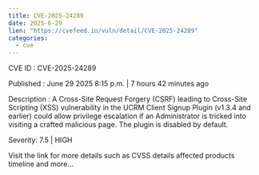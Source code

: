 ```yaml
--- 
title: CVE-2025-24289
date: 2025-6-29
lien: "https://cvefeed.io/vuln/detail/CVE-2025-24289"
categories:
  - cve
---
```


CVE ID : CVE-2025-24289

Published :  June 29
2025
8:15 p.m. | 7 hours
42 minutes ago

Description : A Cross-Site Request Forgery (CSRF) leading to Cross-Site Scripting (XSS) vulnerability in the UCRM Client Signup Plugin (v1.3.4 and earlier) could allow privilege escalation if an Administrator is tricked into visiting a crafted malicious page. The plugin is disabled by default.

Severity: 7.5 | HIGH

Visit the link for more details
such as CVSS details
affected products
timeline
and more...
